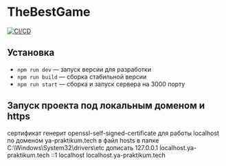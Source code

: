 # TheBestGame

[![CI/CD](https://github.com/GameMiddleFrontend/TheBestGame/actions/workflows/ci-cd.yml/badge.svg)](https://github.com/GameMiddleFrontend/TheBestGame/actions/workflows/ci-cd.yml)

## Установка
- `npm run dev` — запуск версии для разработки
- `npm run build` — сборка стабильной версии
- `npm run start` — сборка и запуск сервера на 3000 порту

## Запуск проекта под локальным доменом и https

сертификат генерит openssl-self-signed-certificate
для работы localhost по доменом ya-praktikum.tech в файл hosts в папке
C:\Windows\System32\drivers\etc
дописать
127.0.0.1 localhost.ya-praktikum.tech
::1 localhost localhost.ya-praktikum.tech

